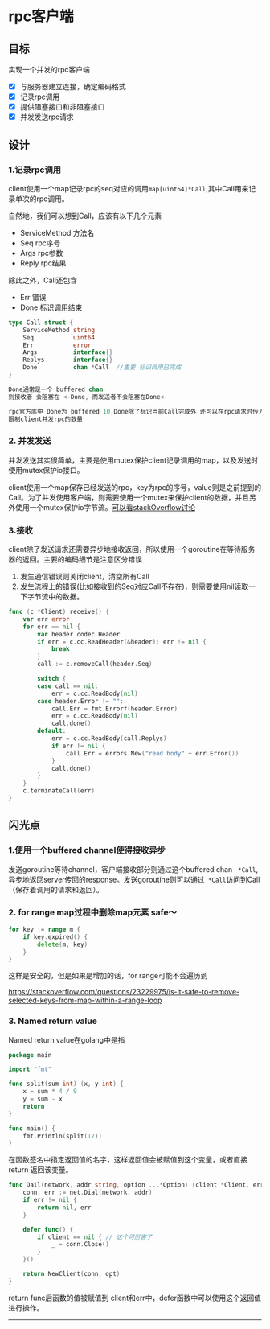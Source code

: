# rpc客户端

## 目标

实现一个并发的rpc客户端

- [x] 与服务器建立连接，确定编码格式
- [x] 记录rpc调用
- [x] 提供阻塞接口和非阻塞接口
- [x] 并发发送rpc请求

## 设计

### 1.记录rpc调用

client使用一个map记录rpc的seq对应的调用`map[uint64]*Call`,其中Call用来记录单次的rpc调用。

自然地，我们可以想到Call，应该有以下几个元素

- ServiceMethod  方法名
- Seq                      rpc序号
- Args                     rpc参数
- Reply                   rpc结果

除此之外，Call还包含

- Err                      错误
- Done                  标识调用结束

```go
type Call struct {
	ServiceMethod string
	Seq           uint64
	Err           error
	Args          interface{}
	Replys        interface{}
	Done          chan *Call  //重要 标识调用已完成
}

Done通常是一个 buffered chan 
则接收者 会阻塞在 <-Done, 而发送者不会阻塞在Done<-

rpc官方库中 Done为 buffered 10,Done除了标识当前Call完成外 还可以在rpc请求时传入同一个Done
限制client并发rpc的数量
```

### 2. 并发发送

并发发送其实很简单，主要是使用mutex保护client记录调用的map，以及发送时使用mutex保护io接口。

client使用一个map保存已经发送的rpc，key为rpc的序号，value则是之前提到的Call。为了并发使用客户端，则需要使用一个mutex来保护client的数据，并且另外使用一个mutex保护io字节流。[可以看stackOverflow讨论](https://stackoverflow.com/questions/63283110/why-does-net-rpc-clients-go-method-require-a-buffered-channel)

### 3.接收

client除了发送请求还需要异步地接收返回，所以使用一个goroutine在等待服务器的返回。主要的编码细节是注意区分错误

1. 发生通信错误则关闭client，清空所有Call
2. 发生流程上的错误(比如接收到的Seq对应Call不存在)，则需要使用nil读取一下字节流中的数据。

```go
func (c *Client) receive() {
	var err error
	for err == nil {
		var header codec.Header
		if err = c.cc.ReadHeader(&header); err != nil {
			break
		}
		call := c.removeCall(header.Seq)

		switch {
		case call == nil:
			err = c.cc.ReadBody(nil)
		case header.Error != "":
			call.Err = fmt.Errorf(header.Error)
			err = c.cc.ReadBody(nil)
			call.done()
		default:
			err = c.cc.ReadBody(call.Replys)
			if err != nil {
				call.Err = errors.New("read body" + err.Error())
			}
			call.done()
		}
	}
	c.terminateCall(err)
}
```



## 闪光点

### 1.使用一个buffered channel使得接收异步

发送goroutine等待channel，客户端接收部分则通过这个buffered chan ` *Call`,异步地返回server传回的response。发送goroutine则可以通过` *Call`访问到Call（保存着调用的请求和返回）。

### 2. for range map过程中删除map元素 safe～

```go
for key := range m {
    if key.expired() {
        delete(m, key)
    }
}
```

这样是安全的，但是如果是增加的话，for range可能不会遍历到

https://stackoverflow.com/questions/23229975/is-it-safe-to-remove-selected-keys-from-map-within-a-range-loop

### 3. Named return value

Named return value在golang中是指

```go
package main

import "fmt"

func split(sum int) (x, y int) {
	x = sum * 4 / 9
	y = sum - x
	return
}

func main() {
	fmt.Println(split(17))
}

```

在函数签名中指定返回值的名字，这样返回值会被赋值到这个变量，或者直接return 返回该变量。

```go
func Dail(network, addr string, option ...*Option) (client *Client, err error) {
	conn, err := net.Dial(network, addr)
	if err != nil {
		return nil, err
	}

	defer func() {
		if client == nil { // 这个可厉害了
			_ = conn.Close()
		}
	}()

	return NewClient(conn, opt)
}
```

return func后函数的值被赋值到 client和err中，defer函数中可以使用这个返回值进行操作。



------------------



